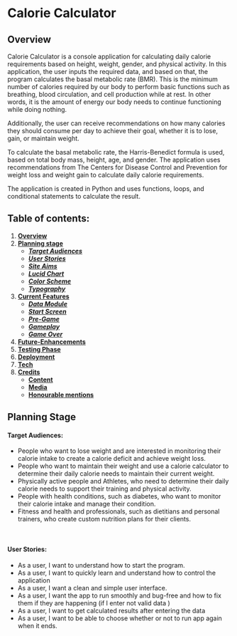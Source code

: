 # **Calorie Calculator**
## **Overview**

Calorie Calculator is a console application for calculating daily calorie requirements based on height, weight, gender, and physical activity. In this application, the user inputs the required data, and based on that, the program calculates the basal metabolic rate (BMR). This is the minimum number of calories required by our body to perform basic functions such as breathing, blood circulation, and cell production while at rest. In other words, it is the amount of energy our body needs to continue functioning while doing nothing.

Additionally, the user can receive recommendations on how many calories they should consume per day to achieve their goal, whether it is to lose, gain, or maintain weight.

To calculate the basal metabolic rate, the Harris-Benedict formula is used, based on total body mass, height, age, and gender. The application uses recommendations from The Centers for Disease Control and Prevention for weight loss and weight gain to calculate daily calorie requirements.

The application is created in Python and uses functions, loops, and conditional statements to calculate the result.

## Table of contents:
1. [**Overview**](#overview)
1. [**Planning stage**](#planning-stage)
    * [***Target Audiences***](#target-audiences)
    * [***User Stories***](#user-stories)
    * [***Site Aims***](#site-aims)
    * [***Lucid Chart***](#lucid-chart)
    * [***Color Scheme***](#color-scheme)
    * [***Typography***](#typography)
1. [**Current Features**](#current-features)
    * [***Data Module***](#data-module)
    * [***Start Screen***](#start-screen)
    * [***Pre-Game***](#pre-game)
    * [***Gameplay***](#gameplay)
    * [***Game Over***](#game-over)
1. [**Future-Enhancements**](#future-enhancements)
1. [**Testing Phase**](#testing-phase)
1. [**Deployment**](#deployment)
1. [**Tech**](#tech)
1. [**Credits**](#credits)
    * [**Content**](#content)
    * [**Media**](#media)
    * [**Honourable mentions**](#honorable-mentions)
​
## **Planning Stage**

#### **Target Audiences:**
* People who want to lose weight and are interested in monitoring their calorie intake to create a calorie deficit and achieve weight loss.
* People who want to maintain their weight and use a calorie calculator to determine their daily calorie needs to maintain their current weight.
* Physically active people and Athletes, who need to determine their daily calorie needs to support their training and physical activity.
* People with health conditions, such as diabetes, who want to monitor their calorie intake and manage their condition.
* Fitness and health and professionals, such as dietitians and personal trainers, who create custom nutrition plans for their clients.

<br>

#### **User Stories:**
* As a user, I want to understand how to start the program.
* As a user, I want to quickly learn and understand how to control the application
* As a user, I want a clean and simple user interface.
* As a user, I want the app to run smoothly and bug-free and how to fix them if they are happening (if I enter not valid data )
* As a user, I want to get calculated results after entering the data
* As a user, I want to be able to choose whether or not to run app again when it ends.
